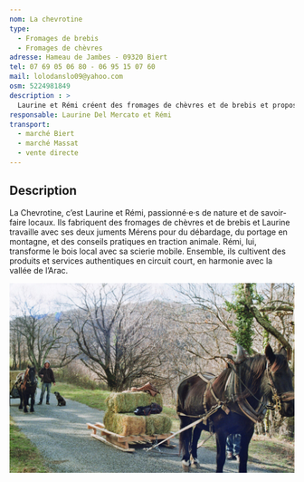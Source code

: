 ```yaml
---
nom: La chevrotine
type: 
  - Fromages de brebis
  - Fromages de chèvres
adresse: Hameau de Jambes - 09320 Biert
tel: 07 69 05 06 80 - 06 95 15 07 60
mail: lolodanslo09@yahoo.com 
osm: 5224981849 
description : >
  Laurine et Rémi créent des fromages de chèvres et de brebis et proposent des services autour de la traction animale avec les juments de Laurine et transforme le bois local avec la scierie mobile de Rémi.
responsable: Laurine Del Mercato et Rémi
transport:
  - marché Biert
  - marché Massat
  - vente directe
---
```


## Description

La Chevrotine, c’est Laurine et Rémi, passionné·e·s de nature et de savoir-faire locaux. Ils fabriquent des fromages de chèvres et de brebis et Laurine travaille avec ses deux juments Mérens pour du débardage, du portage en montagne, et des conseils pratiques en traction animale. Rémi, lui, transforme le bois local avec sa scierie mobile. Ensemble, ils cultivent des produits et services authentiques en circuit court, en harmonie avec la vallée de l’Arac.

![La chevrotine](./media/la-chevrotine.jpg)
